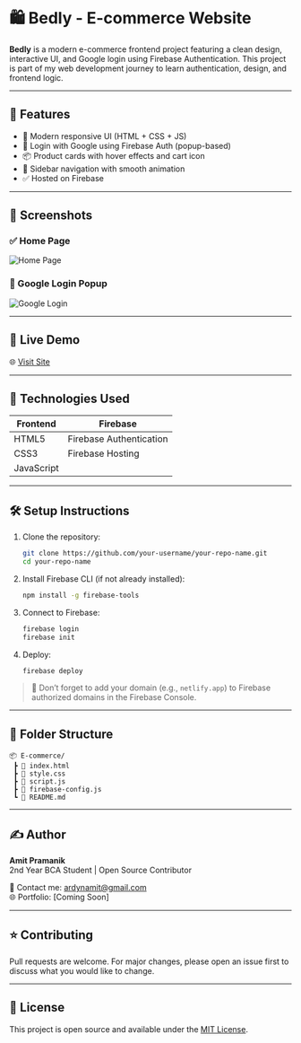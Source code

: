 
# 🛍️ Bedly - E-commerce Website

**Bedly** is a modern e-commerce frontend project featuring a clean design, interactive UI, and Google login using Firebase Authentication. This project is part of my web development journey to learn authentication, design, and frontend logic.

---

## 🚀 Features

- 🧾 Modern responsive UI (HTML + CSS + JS)
- 🔐 Login with Google using Firebase Auth (popup-based)
- 📦 Product cards with hover effects and cart icon
- 🧭 Sidebar navigation with smooth animation
- ✅ Hosted on Firebase

---

## 📸 Screenshots

### ✅ Home Page  
![Home Page](./screenshots/home.png)

### 🔐 Google Login Popup  
![Google Login](./screenshots/google-login.png)

---

## 🔗 Live Demo

🌐 [Visit Site](https://e-commerceewebsite.netlify.app)

---

## 🧰 Technologies Used

| Frontend      | Firebase           |
|---------------|--------------------|
| HTML5         | Firebase Authentication |
| CSS3          | Firebase Hosting         |
| JavaScript    |                         |

---

## 🛠️ Setup Instructions

1. Clone the repository:
   ```bash
   git clone https://github.com/your-username/your-repo-name.git
   cd your-repo-name
   ```

2. Install Firebase CLI (if not already installed):
   ```bash
   npm install -g firebase-tools
   ```

3. Connect to Firebase:
   ```bash
   firebase login
   firebase init
   ```

4. Deploy:
   ```bash
   firebase deploy
   ```

> 🔐 Don’t forget to add your domain (e.g., `netlify.app`) to Firebase authorized domains in the Firebase Console.

---

## 📁 Folder Structure

```
📦 E-commerce/
 ┣ 📜 index.html
 ┣ 📜 style.css
 ┣ 📜 script.js
 ┣ 📜 firebase-config.js
 ┗ 📜 README.md
```

---

## ✍️ Author

**Amit Pramanik**  
2nd Year BCA Student | Open Source Contributor

📧 Contact me: ardynamit@gmail.com  
🌐 Portfolio: [Coming Soon]

---

## ⭐ Contributing

Pull requests are welcome. For major changes, please open an issue first to discuss what you would like to change.

---

## 📄 License

This project is open source and available under the [MIT License](LICENSE).
